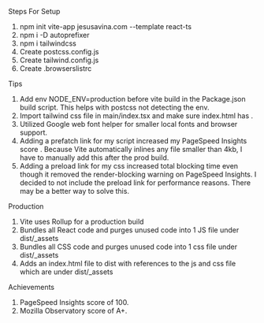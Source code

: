 Steps For Setup
1. npm init vite-app jesusavina.com --template react-ts
2. npm i -D autoprefixer
3. npm i tailwindcss
4. Create postcss.config.js
5. Create tailwind.config.js
6. Create .browserslistrc

Tips
1. Add env NODE_ENV=production before vite build in the Package.json build script. This helps with postcss not detecting the env.
2. Import tailwind css file in main/index.tsx and make sure index.html has <script type="module" src="/src/main.tsx"></script>.
3. Utilized Google web font helper for smaller local fonts and browser support.
4. Adding a prefatch link for my script increased my PageSpeed Insights score <link rel="prefetch" href="/src/main.tsx" as="script">. Because Vite automatically inlines any file smaller than 4kb, I have to manually add this after the prod build.
5. Adding a preload link for my css increased total blocking time even though it removed the render-blocking warning on PageSpeed Insights. I decided to not include the preload link for performance reasons. There may be a better way to solve this.

Production
1. Vite uses Rollup for a production build
2. Bundles all React code and purges unused code into 1 JS file under dist/_assets
3. Bundles all CSS code and purges unused code into 1 css file under dist/_assets
4. Adds an index.html file to dist with references to the js and css file which are under dist/_assets

Achievements
1. PageSpeed Insights score of 100.
2. Mozilla Observatory score of A+.